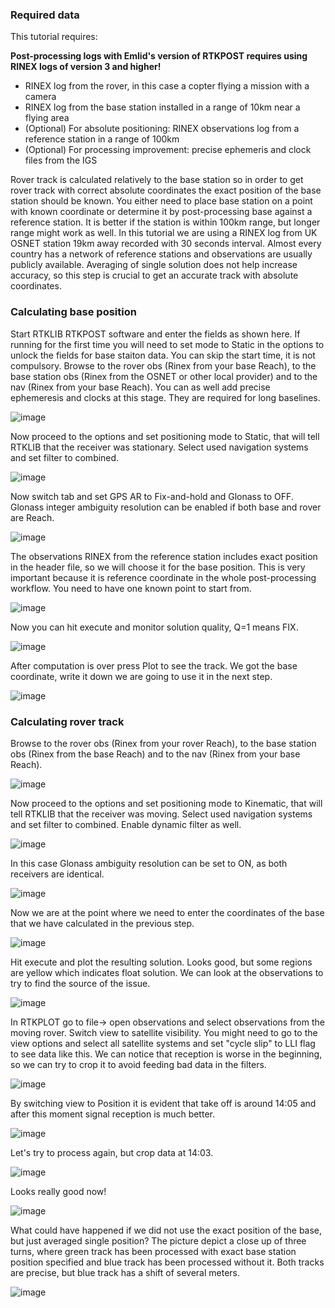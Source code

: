 ### Required data

This tutorial requires:

**Post-processing logs with Emlid's version of RTKPOST requires using RINEX logs of version 3 and higher!**

* RINEX log from the rover, in this case a copter flying a mission with a camera
* RINEX log from the base station installed in a range of 10km near a flying area
* (Optional) For absolute positioning: RINEX observations log from a reference station in a range of 100km
* (Optional) For processing improvement: precise ephemeris and clock files from the IGS

Rover track is calculated relatively to the base station so in order to get rover track with correct absolute coordinates the exact position of the base station should be known. You either need to place base station on a point with known coordinate or determine it by post-processing base against a reference station. It is better if the station is within 100km range, but longer range might work as well. In this tutorial we are using a RINEX log from UK OSNET station 19km away recorded with 30 seconds interval. Almost every country has a network of reference stations and observations are usually publicly available. Averaging of single solution does not help increase accuracy, so this step is crucial to get an accurate track with absolute coordinates.

### Calculating base position

Start RTKLIB RTKPOST software and enter the fields as shown here. If running for the first time you will need to set mode to Static in the options to unlock the fields for base staiton data. You can skip the start time, it is not compulsory. Browse to the rover obs (Rinex from your base Reach), to the base station obs (Rinex from the OSNET or other local provider) and to the nav (Rinex from your base Reach). You can as well add precise ephemeresis and clocks at this stage. They are required for long baselines.

![image](img/post-processing/Post1.PNG)

Now proceed to the options and set positioning mode to Static, that will tell RTKLIB that the receiver was stationary. Select used navigation systems and set filter to combined. 

![image](img/post-processing/Post2.PNG)

Now switch tab and set GPS AR to Fix-and-hold and Glonass to OFF. Glonass integer ambiguity resolution can be enabled if both base and rover are Reach.

![image](img/post-processing/Post3.PNG)

The observations RINEX from the reference station includes exact position in the header file, so we will choose it for the base position. This is very important because it is reference coordinate in the whole post-processing workflow. You need to have one known point to start from.

![image](img/post-processing/Post4.PNG)

Now you can hit execute and monitor solution quality, Q=1 means FIX.

![image](img/post-processing/Post5.PNG)

After computation is over press Plot to see the track. We got the base coordinate, write it down we are going to use it in the next step.

![image](img/post-processing/POst6.PNG)

### Calculating rover track

Browse to the rover obs (Rinex from your rover Reach), to the base station obs (Rinex from the base Reach) and to the nav (Rinex from your base Reach). 

![image](img/post-processing/Post7.PNG)

Now proceed to the options and set positioning mode to Kinematic, that will tell RTKLIB that the receiver was moving. Select used navigation systems and set filter to combined. Enable dynamic filter as well.

![image](img/post-processing/Post8.PNG)

In this case Glonass ambiguity resolution can be set to ON, as both receivers are identical.

![image](img/post-processing/Post9.PNG)

Now we are at the point where we need to enter the coordinates of the base that we have calculated in the previous step.

![image](img/post-processing/Post10.PNG)

Hit execute and plot the resulting solution. Looks good, but some regions are yellow which indicates float solution. We can look at the observations to try to find the source of the issue.

![image](img/post-processing/Post11.PNG)

In RTKPLOT go to file-> open observations and select observations from the moving rover. Switch view to satellite visibility. You might need to go to the view options and select all satellite systems and set "cycle slip" to LLI flag to see data like this. We can notice that reception is worse in the beginning, so we can try to crop it to avoid feeding bad data in the filters.

![image](img/post-processing/Post12.PNG)

By switching view to Position it is evident that take off is around 14:05 and after this moment signal reception is much better.

![image](img/post-processing/Post13.PNG)

Let's try to process again, but crop data at 14:03.

![image](img/post-processing/Post14.PNG)

Looks really good now!

![image](img/post-processing/Post15.PNG)

What could have happened if we did not use the exact position of the base, but just averaged single position? The picture depict a close up of three turns, where green track has been processed with exact base station position specified and blue track has been processed without it. Both tracks are precise, but blue track has a shift of several meters.

![image](img/post-processing/Post16.PNG)


